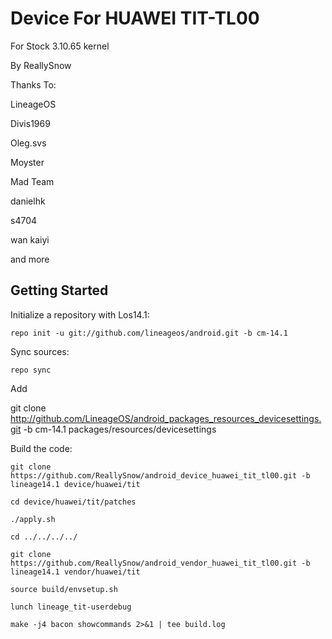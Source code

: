 Device For HUAWEI TIT-TL00
===========================
For Stock 3.10.65 kernel

By ReallySnow

Thanks To:

LineageOS

Divis1969

Oleg.svs

Moyster

Mad Team

danielhk

s4704

wan kaiyi

and more

Getting Started
---------------

Initialize a repository with Los14.1:

    repo init -u git://github.com/lineageos/android.git -b cm-14.1
    
Sync sources:    

    repo sync
    
Add 
  
   git clone http://github.com/LineageOS/android_packages_resources_devicesettings.git -b cm-14.1 packages/resources/devicesettings

Build the code:
    
    git clone https://github.com/ReallySnow/android_device_huawei_tit_tl00.git -b lineage14.1 device/huawei/tit
    
    cd device/huawei/tit/patches
    
    ./apply.sh
    
    cd ../../../../
    
    git clone https://github.com/ReallySnow/android_vendor_huawei_tit_tl00.git -b lineage14.1 vendor/huawei/tit
    
    source build/envsetup.sh
    
    lunch lineage_tit-userdebug
    
    make -j4 bacon showcommands 2>&1 | tee build.log
    
